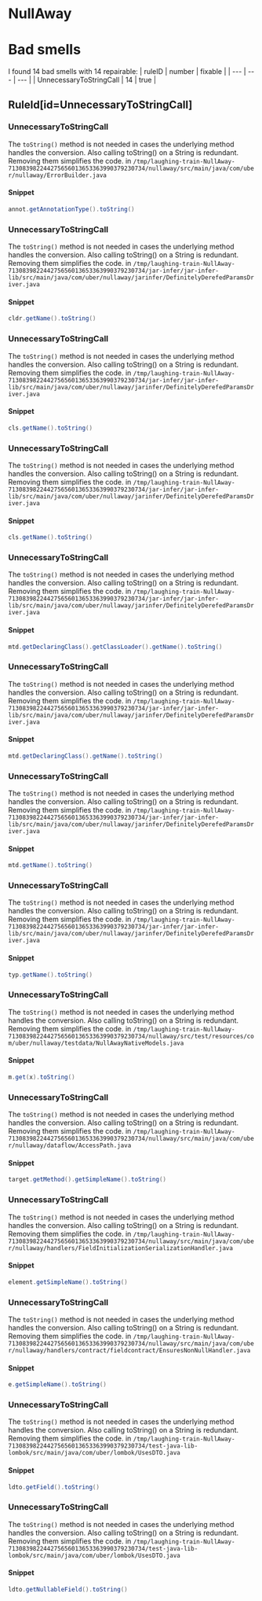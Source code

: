 # NullAway 
 
# Bad smells
I found 14 bad smells with 14 repairable:
| ruleID | number | fixable |
| --- | --- | --- |
| UnnecessaryToStringCall | 14 | true |
## RuleId[id=UnnecessaryToStringCall]
### UnnecessaryToStringCall
The `toString()` method is not needed in cases the underlying method handles the conversion. Also calling toString() on a String is redundant. Removing them simplifies the code.
in `/tmp/laughing-train-NullAway-713083982244275656013653363990379230734/nullaway/src/main/java/com/uber/nullaway/ErrorBuilder.java`
#### Snippet
```java
annot.getAnnotationType().toString()
```

### UnnecessaryToStringCall
The `toString()` method is not needed in cases the underlying method handles the conversion. Also calling toString() on a String is redundant. Removing them simplifies the code.
in `/tmp/laughing-train-NullAway-713083982244275656013653363990379230734/jar-infer/jar-infer-lib/src/main/java/com/uber/nullaway/jarinfer/DefinitelyDerefedParamsDriver.java`
#### Snippet
```java
cldr.getName().toString()
```

### UnnecessaryToStringCall
The `toString()` method is not needed in cases the underlying method handles the conversion. Also calling toString() on a String is redundant. Removing them simplifies the code.
in `/tmp/laughing-train-NullAway-713083982244275656013653363990379230734/jar-infer/jar-infer-lib/src/main/java/com/uber/nullaway/jarinfer/DefinitelyDerefedParamsDriver.java`
#### Snippet
```java
cls.getName().toString()
```

### UnnecessaryToStringCall
The `toString()` method is not needed in cases the underlying method handles the conversion. Also calling toString() on a String is redundant. Removing them simplifies the code.
in `/tmp/laughing-train-NullAway-713083982244275656013653363990379230734/jar-infer/jar-infer-lib/src/main/java/com/uber/nullaway/jarinfer/DefinitelyDerefedParamsDriver.java`
#### Snippet
```java
cls.getName().toString()
```

### UnnecessaryToStringCall
The `toString()` method is not needed in cases the underlying method handles the conversion. Also calling toString() on a String is redundant. Removing them simplifies the code.
in `/tmp/laughing-train-NullAway-713083982244275656013653363990379230734/jar-infer/jar-infer-lib/src/main/java/com/uber/nullaway/jarinfer/DefinitelyDerefedParamsDriver.java`
#### Snippet
```java
mtd.getDeclaringClass().getClassLoader().getName().toString()
```

### UnnecessaryToStringCall
The `toString()` method is not needed in cases the underlying method handles the conversion. Also calling toString() on a String is redundant. Removing them simplifies the code.
in `/tmp/laughing-train-NullAway-713083982244275656013653363990379230734/jar-infer/jar-infer-lib/src/main/java/com/uber/nullaway/jarinfer/DefinitelyDerefedParamsDriver.java`
#### Snippet
```java
mtd.getDeclaringClass().getName().toString()
```

### UnnecessaryToStringCall
The `toString()` method is not needed in cases the underlying method handles the conversion. Also calling toString() on a String is redundant. Removing them simplifies the code.
in `/tmp/laughing-train-NullAway-713083982244275656013653363990379230734/jar-infer/jar-infer-lib/src/main/java/com/uber/nullaway/jarinfer/DefinitelyDerefedParamsDriver.java`
#### Snippet
```java
mtd.getName().toString()
```

### UnnecessaryToStringCall
The `toString()` method is not needed in cases the underlying method handles the conversion. Also calling toString() on a String is redundant. Removing them simplifies the code.
in `/tmp/laughing-train-NullAway-713083982244275656013653363990379230734/jar-infer/jar-infer-lib/src/main/java/com/uber/nullaway/jarinfer/DefinitelyDerefedParamsDriver.java`
#### Snippet
```java
typ.getName().toString()
```

### UnnecessaryToStringCall
The `toString()` method is not needed in cases the underlying method handles the conversion. Also calling toString() on a String is redundant. Removing them simplifies the code.
in `/tmp/laughing-train-NullAway-713083982244275656013653363990379230734/nullaway/src/test/resources/com/uber/nullaway/testdata/NullAwayNativeModels.java`
#### Snippet
```java
m.get(x).toString()
```

### UnnecessaryToStringCall
The `toString()` method is not needed in cases the underlying method handles the conversion. Also calling toString() on a String is redundant. Removing them simplifies the code.
in `/tmp/laughing-train-NullAway-713083982244275656013653363990379230734/nullaway/src/main/java/com/uber/nullaway/dataflow/AccessPath.java`
#### Snippet
```java
target.getMethod().getSimpleName().toString()
```

### UnnecessaryToStringCall
The `toString()` method is not needed in cases the underlying method handles the conversion. Also calling toString() on a String is redundant. Removing them simplifies the code.
in `/tmp/laughing-train-NullAway-713083982244275656013653363990379230734/nullaway/src/main/java/com/uber/nullaway/handlers/FieldInitializationSerializationHandler.java`
#### Snippet
```java
element.getSimpleName().toString()
```

### UnnecessaryToStringCall
The `toString()` method is not needed in cases the underlying method handles the conversion. Also calling toString() on a String is redundant. Removing them simplifies the code.
in `/tmp/laughing-train-NullAway-713083982244275656013653363990379230734/nullaway/src/main/java/com/uber/nullaway/handlers/contract/fieldcontract/EnsuresNonNullHandler.java`
#### Snippet
```java
e.getSimpleName().toString()
```

### UnnecessaryToStringCall
The `toString()` method is not needed in cases the underlying method handles the conversion. Also calling toString() on a String is redundant. Removing them simplifies the code.
in `/tmp/laughing-train-NullAway-713083982244275656013653363990379230734/test-java-lib-lombok/src/main/java/com/uber/lombok/UsesDTO.java`
#### Snippet
```java
ldto.getField().toString()
```

### UnnecessaryToStringCall
The `toString()` method is not needed in cases the underlying method handles the conversion. Also calling toString() on a String is redundant. Removing them simplifies the code.
in `/tmp/laughing-train-NullAway-713083982244275656013653363990379230734/test-java-lib-lombok/src/main/java/com/uber/lombok/UsesDTO.java`
#### Snippet
```java
ldto.getNullableField().toString()
```

